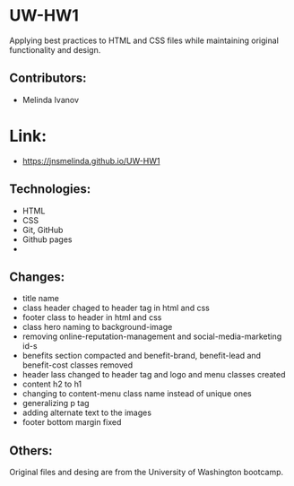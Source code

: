 # UW-HW1
Applying best practices to HTML and CSS files while maintaining original functionality and design.

## Contributors:
* Melinda Ivanov

# Link:
* https://jnsmelinda.github.io/UW-HW1

## Technologies:
* HTML
* CSS
* Git, GitHub
* Github pages
* 

## Changes:
* title name
* class header chaged to header tag in html and css
* footer class to header in html and css
* class hero naming to background-image
* removing online-reputation-management and social-media-marketing id-s
* benefits section compacted and benefit-brand, benefit-lead and benefit-cost classes removed
* header lass changed to header tag and logo and menu classes created
* content h2 to h1
* changing to content-menu class name instead of unique ones
* generalizing p tag
* adding alternate text to the images
* footer bottom margin fixed

## Others:
Original files and desing are from the University of Washington bootcamp.

